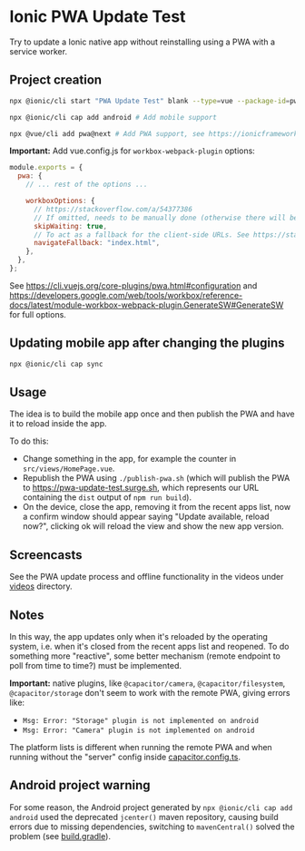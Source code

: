 # Ionic PWA Update Test

Try to update a Ionic native app without reinstalling using a PWA with a service worker.

## Project creation

```sh
npx @ionic/cli start "PWA Update Test" blank --type=vue --package-id=pwa.update.test --project-id=pwa-update-test

npx @ionic/cli cap add android # Add mobile support

npx @vue/cli add pwa@next # Add PWA support, see https://ionicframework.com/docs/vue/pwa
```

**Important:** Add vue.config.js for `workbox-webpack-plugin` options:

```js
module.exports = {
  pwa: {
    // ... rest of the options ...

    workboxOptions: {
      // https://stackoverflow.com/a/54377386
      // If omitted, needs to be manually done (otherwise there will be an infinite refresh loop)
      skipWaiting: true,
      // To act as a fallback for the client-side URLs. See https://stackoverflow.com/a/59389816.
      navigateFallback: "index.html",
    },
  },
};
```

See <https://cli.vuejs.org/core-plugins/pwa.html#configuration> and  <https://developers.google.com/web/tools/workbox/reference-docs/latest/module-workbox-webpack-plugin.GenerateSW#GenerateSW> for full options.

## Updating mobile app after changing the plugins

```sh
npx @ionic/cli cap sync
```

## Usage

The idea is to build the mobile app once and then publish the PWA and have it to reload inside the app.

To do this:

- Change something in the app, for example the counter in `src/views/HomePage.vue`.
- Republish the PWA using `./publish-pwa.sh` (which will publish the PWA to <https://pwa-update-test.surge.sh>, which represents our URL containing the `dist` output of `npm run build`).
- On the device, close the app, removing it from the recent apps list, now a confirm window should appear saying "Update available, reload now?", clicking ok will reload the view and show the new app version.

## Screencasts

See the PWA update process and offline functionality in the videos under [videos](./videos) directory.

## Notes

In this way, the app updates only when it's reloaded by the operating system, i.e. when it's closed from the recent apps list and reopened. To do something more "reactive", some better mechanism (remote endpoint to poll from time to time?) must be implemented.

**Important:** native plugins, like `@capacitor/camera`, `@capacitor/filesystem`, `@capacitor/storage` don't seem to work with the remote PWA, giving errors like:

- `Msg: Error: "Storage" plugin is not implemented on android`
- `Msg: Error: "Camera" plugin is not implemented on android`

The platform lists is different when running the remote PWA and when running without the "server" config inside [capacitor.config.ts](./capacitor.config.ts).

## Android project warning

For some reason, the Android project generated by `npx @ionic/cli cap add android` used the deprecated `jcenter()` maven repository, causing build errors due to missing dependencies, switching to `mavenCentral()` solved the problem (see [build.gradle](android/build.gradle)).
